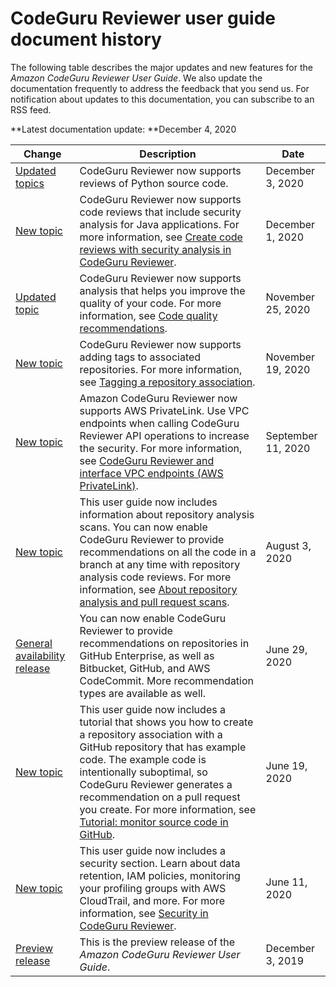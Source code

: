 # CodeGuru Reviewer user guide document history<a name="doc-history"></a>

The following table describes the major updates and new features for the *Amazon CodeGuru Reviewer User Guide*\. We also update the documentation frequently to address the feedback that you send us\. For notification about updates to this documentation, you can subscribe to an RSS feed\.

**Latest documentation update: **December 4, 2020

| Change | Description | Date | 
| --- |--- |--- |
| [Updated topics](#doc-history) | CodeGuru Reviewer now supports reviews of Python source code\.  | December 3, 2020 | 
| [New topic](#doc-history) | CodeGuru Reviewer now supports code reviews that include security analysis for Java applications\. For more information, see [Create code reviews with security analysis in CodeGuru Reviewer](https://docs.aws.amazon.com/codeguru/latest/reviewer-ug/code-review-security.html)\.  | December 1, 2020 | 
| [Updated topic](#doc-history) | CodeGuru Reviewer now supports analysis that helps you improve the quality of your code\. For more information, see [Code quality recommendations](https://docs.aws.amazon.com/codeguru/latest/reviewer-ug/recommendations.html#code-quality)\.  | November 25, 2020 | 
| [New topic](#doc-history) | CodeGuru Reviewer now supports adding tags to associated repositories\. For more information, see [Tagging a repository association](https://docs.aws.amazon.com/codeguru/latest/reviewer-ug/tag-repository-association.html)\.  | November 19, 2020 | 
| [New topic](#doc-history) | Amazon CodeGuru Reviewer now supports AWS PrivateLink\. Use VPC endpoints when calling CodeGuru Reviewer API operations to increase the security\. For more information, see [CodeGuru Reviewer and interface VPC endpoints \(AWS PrivateLink\)](https://docs.aws.amazon.com/codeguru/latest/reviewer-ug/vpc-interface-endpoints.html)\.  | September 11, 2020 | 
| [New topic](#doc-history) | This user guide now includes information about repository analysis scans\. You can now enable CodeGuru Reviewer to provide recommendations on all the code in a branch at any time with repository analysis code reviews\. For more information, see [About repository analysis and pull request scans](https://docs.aws.amazon.com/codeguru/latest/reviewer-ug/get-results.html#repository-analysis-vs-pull-request)\. | August 3, 2020 | 
| [General availability release](#doc-history) | You can now enable CodeGuru Reviewer to provide recommendations on repositories in GitHub Enterprise, as well as Bitbucket, GitHub, and AWS CodeCommit\. More recommendation types are available as well\. | June 29, 2020 | 
| [New topic](#doc-history) | This user guide now includes a tutorial that shows you how to create a repository association with a GitHub repository that has example code\. The example code is intentionally suboptimal, so CodeGuru Reviewer generates a recommendation on a pull request you create\. For more information, see [Tutorial: monitor source code in GitHub](https://docs.aws.amazon.com/codeguru/latest/reviewer-ug/tutorial-github-reviewer.html)\. | June 19, 2020 | 
| [New topic](#doc-history) | This user guide now includes a security section\. Learn about data retention, IAM policies, monitoring your profiling groups with AWS CloudTrail, and more\. For more information, see [Security in CodeGuru Reviewer](https://docs.aws.amazon.com/codeguru/latest/reviewer-ug/security.html)\. | June 11, 2020 | 
| [Preview release](#doc-history) | This is the preview release of the *Amazon CodeGuru Reviewer User Guide*\. | December 3, 2019 | 